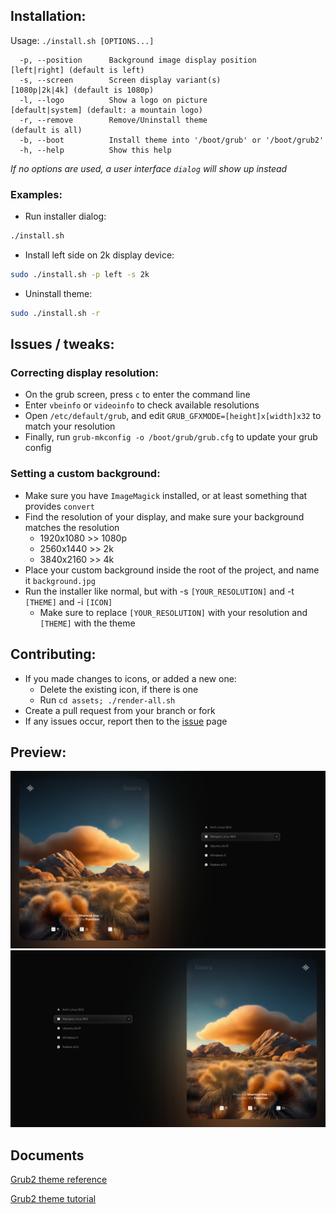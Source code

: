 
## Installation:

Usage:  `./install.sh [OPTIONS...]`

```
  -p, --position      Background image display position        [left|right] (default is left)
  -s, --screen        Screen display variant(s)                [1080p|2k|4k] (default is 1080p)
  -l, --logo          Show a logo on picture                   [default|system] (default: a mountain logo)
  -r, --remove        Remove/Uninstall theme                   (default is all)
  -b, --boot          Install theme into '/boot/grub' or '/boot/grub2'
  -h, --help          Show this help
```

_If no options are used, a user interface `dialog` will show up instead_

### Examples:

 - Run installer dialog:

```sh
./install.sh
```

 - Install left side on 2k display device:

```sh
sudo ./install.sh -p left -s 2k
```

 - Uninstall theme:

```sh
sudo ./install.sh -r
```

## Issues / tweaks:

### Correcting display resolution:

 - On the grub screen, press `c` to enter the command line
 - Enter `vbeinfo` or `videoinfo` to check available resolutions
 - Open `/etc/default/grub`, and edit `GRUB_GFXMODE=[height]x[width]x32` to match your resolution
 - Finally, run `grub-mkconfig -o /boot/grub/grub.cfg` to update your grub config

### Setting a custom background:

 - Make sure you have `ImageMagick` installed, or at least something that provides `convert`
 - Find the resolution of your display, and make sure your background matches the resolution
   - 1920x1080 >> 1080p
   - 2560x1440 >> 2k
   - 3840x2160 >> 4k
 - Place your custom background inside the root of the project, and name it `background.jpg`
 - Run the installer like normal, but with -s `[YOUR_RESOLUTION]` and -t `[THEME]` and -i `[ICON]`
   - Make sure to replace `[YOUR_RESOLUTION]` with your resolution and `[THEME]` with the theme

## Contributing:
 - If you made changes to icons, or added a new one:
   - Delete the existing icon, if there is one
   - Run `cd assets; ./render-all.sh`
 - Create a pull request from your branch or fork
 - If any issues occur, report then to the [issue](issues) page

## Preview:
![preview-01](backgrounds/preview-left.jpg?raw=true)
![preview-02](backgrounds/preview-right.jpg?raw=true)

## Documents

[Grub2 theme reference](https://wiki.rosalab.ru/en/index.php/Grub2_theme_/_reference)

[Grub2 theme tutorial](https://wiki.rosalab.ru/en/index.php/Grub2_theme_tutorial)
